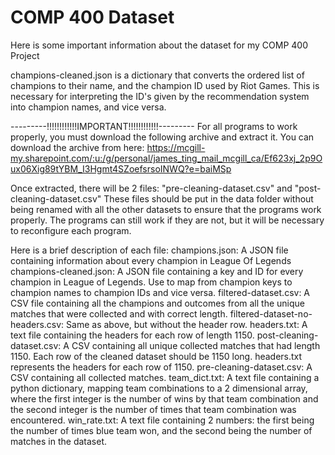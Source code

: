 # COMP 400 Dataset

Here is some important information about the dataset for my COMP 400 Project

champions-cleaned.json is a dictionary that converts the ordered list of champions to their name, and the champion ID used by Riot Games.
This is necessary for interpreting the ID's given by the recommendation system into champion names, and vice versa.


---------!!!!!!!!!!!!IMPORTANT!!!!!!!!!!!!---------
For all programs to work properly, you must download the following archive and extract it. You can download the archive from here:
https://mcgill-my.sharepoint.com/:u:/g/personal/james_ting_mail_mcgill_ca/Ef623xj_2p9Oux06Xig89tYBM_I3Hgmt4SZoefsrsoINWQ?e=baiMSp

Once extracted, there will be 2 files:
"pre-cleaning-dataset.csv" and "post-cleaning-dataset.csv"
These files should be put in the data folder without being renamed with all the other datasets to ensure that the programs work properly. 
The programs can still work if they are not, but it will be necessary to reconfigure each program. 

Here is a brief description of each file:
champions.json: A JSON file containing information about every champion in League Of Legends
champions-cleaned.json: A JSON file containing a key and ID for every champion in League of Legends. Use to map from champion keys to champion names to champion IDs and vice versa. 
filtered-dataset.csv: A CSV file containing all the champions and outcomes from all the unique matches that were collected and with correct length. 
filtered-dataset-no-headers.csv: Same as above, but without the header row.
headers.txt: A text file containing the headers for each row of length 1150.
post-cleaning-dataset.csv: A CSV containing all unique collected matches that had length 1150. Each row of the cleaned dataset should be 1150 long. headers.txt represents the headers for each row of 1150. 
pre-cleaning-dataset.csv: A CSV containing all collected matches.
team_dict.txt: A text file containing a python dictionary, mapping team combinations to a 2 dimensional array, where the first integer is the number of wins by that team combination and the second integer is the number of times that team combination was encountered.
win_rate.txt: A text file containing 2 numbers: the first being the number of times blue team won, and the second being the number of matches in the dataset. 